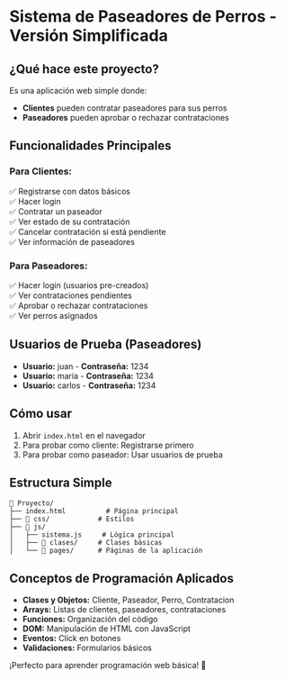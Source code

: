 # Sistema de Paseadores de Perros - Versión Simplificada

## ¿Qué hace este proyecto?

Es una aplicación web simple donde:
- **Clientes** pueden contratar paseadores para sus perros
- **Paseadores** pueden aprobar o rechazar contrataciones

## Funcionalidades Principales

### Para Clientes:
✅ Registrarse con datos básicos  
✅ Hacer login  
✅ Contratar un paseador  
✅ Ver estado de su contratación  
✅ Cancelar contratación si está pendiente  
✅ Ver información de paseadores

### Para Paseadores:
✅ Hacer login (usuarios pre-creados)  
✅ Ver contrataciones pendientes  
✅ Aprobar o rechazar contrataciones  
✅ Ver perros asignados

## Usuarios de Prueba (Paseadores)

- **Usuario:** juan - **Contraseña:** 1234
- **Usuario:** maria - **Contraseña:** 1234  
- **Usuario:** carlos - **Contraseña:** 1234

## Cómo usar

1. Abrir `index.html` en el navegador
2. Para probar como cliente: Registrarse primero
3. Para probar como paseador: Usar usuarios de prueba

## Estructura Simple

```
📁 Proyecto/
├── index.html          # Página principal
├── 📁 css/            # Estilos
├── 📁 js/
│   ├── sistema.js     # Lógica principal
│   ├── 📁 clases/     # Clases básicas
│   └── 📁 pages/      # Páginas de la aplicación
```

## Conceptos de Programación Aplicados

- **Clases y Objetos:** Cliente, Paseador, Perro, Contratacion
- **Arrays:** Listas de clientes, paseadores, contrataciones
- **Funciones:** Organización del código
- **DOM:** Manipulación de HTML con JavaScript
- **Eventos:** Click en botones
- **Validaciones:** Formularios básicos

¡Perfecto para aprender programación web básica! 🚀 